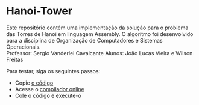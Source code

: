 # Hanoi-Tower
Este repositório contém uma implementação da solução para o problema das Torres de Hanoi em linguagem Assembly. O algoritmo foi desenvolvido para a disciplina de Organização de Computadores e Sistemas Operacionais.  
Professor: Sergio Vanderlei Cavalcante
Alunos: João Lucas Vieira e Wilson Freitas

Para testar, siga os seguintes passos:  
- Copie [o código](hanoi.asm)  
- Acesse o [compilador online](https://www.tutorialspoint.com/compile_asm_online.php)
- Cole o código e execute-o
